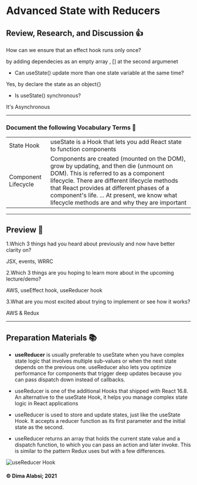 # Advanced State with Reducers

## Review, Research, and Discussion 👍

How can we ensure that an effect hook runs only once?

by adding dependecies as an empty array , [] at the second argumenet

* Can useState() update more than one state variable at the same time?

Yes, by declare the state as an object{} 

* Is useState() synchronous?

It's Asynchronous 

-------------------------------------------------------------------------


### Document the following Vocabulary Terms 📑
|||
|-----|-----|
|State Hook|useState is a Hook that lets you add React state to function components|
|Component Lifecycle|Components are created (mounted on the DOM), grow by updating, and then die (unmount on DOM). This is referred to as a component lifecycle. There are different lifecycle methods that React provides at different phases of a component's life. ... At present, we know what lifecycle methods are and why they are important|






----------------------------------------------

## Preview 📙

1.Which 3 things had you heard about previously and now have better clarity on?

JSX,
events,
WRRC

2.Which 3 things are you hoping to learn more about in the upcoming lecture/demo?

AWS,
useEffect hook,
useReducer hook

3.What are you most excited about trying to implement or see how it works?

AWS & Redux


----------------------------------------------

## Preparation Materials 📚

* **useReducer** is usually preferable to useState when you have complex state logic that involves multiple sub-values or when the next state depends on the previous one. useReducer also lets you optimize performance for components that trigger deep updates because you can pass dispatch down instead of callbacks.

* useReducer is one of the additional Hooks that shipped with React 16.8. An alternative to the useState Hook, it helps you manage complex state logic in React applications

* useReducer is used to store and update states, just like the useState Hook. It accepts a reducer function as its first parameter and the initial state as the second.

* useReducer returns an array that holds the current state value and a dispatch function, to which you can pass an action and later invoke. This is similar to the pattern Redux uses but with a few differences.

![useReducer Hook](https://dmitripavlutin.com/static/c47eb25d68bef042100d2b32083d7c0a/c1bf2/cover.png)


#### &copy; Dima Alabsi; 2021